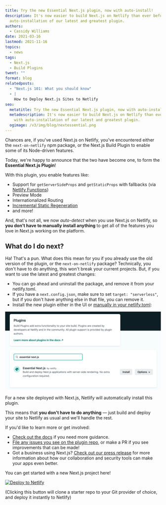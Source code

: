 ```yaml
---
title: Try the new Essential Next.js plugin, now with auto-install!
description: It's now easier to build Next.js on Netlify than ever before, with
  auto-installation of our latest and greatest plugin.
authors:
  - Cassidy Williams
date: 2021-03-16
lastmod: 2021-11-16
topics:
  - news
tags:
  - Next.js
  - Build Plugins
tweet: ""
format: blog
relatedposts:
  - "Next.js 101: What you should know"
  - |
    How to Deploy Next.js Sites to Netlify
seo:
  metatitle: Try the new Essential Next.js plugin, now with auto-install!
  metadescription: It's now easier to build Next.js on Netlify than ever before,
    with auto-installation of our latest and greatest plugin.
  ogimage: /v3/img/blog/nextessential.png
---
```




Chances are, if you've used Next.js on Netlify, you've encountered either the `next-on-netlify` npm package, or the Next.js Build Plugin to enable some of its Node-driven features.

Today, we're happy to announce that the two have become one, to form the **Essential Next.js Plugin**!

With this plugin, you enable features like:

* Support for `getServerSideProps` and `getStaticProps` with fallbacks (via [Netlify Functions](https://www.netlify.com/products/functions/?utm_source=blog&utm_medium=functionsnext-cs&utm_campaign=devex-cs))
* Preview Mode
* Internationalized Routing
* [Incremental Static Regeneration](https://www.netlify.com/blog/2021/03/08/incremental-static-regeneration-its-benefits-and-its-flaws/?utm_source=blog&utm_medium=isrnext-cs&utm_campaign=devex-cs)
* and more!

And, that's not all, we now *auto-detect* when you use Next.js on Netlify, so **you don't have to manually install anything** to get all of the features you love in Next.js working on the platform. 

## What do I do next?

Ha! That's a pun.
What does this mean for you if you already use the old version of the plugin, or the `next-on-netlify` package? Technically, you don't have to do anything, this won't break your current projects. But, if you want to use the latest and greatest changes:

* You can go ahead and uninstall the package, and remove it from your netlify.toml.
* If you have a `next.config.json`, make sure to set `target: "serverless"`, but if you don't have anything else in that file, you can remove it.
* Install the new plugin either in the UI or [manually in your netlify.toml](https://github.com/netlify/netlify-plugin-nextjs#installation-and-configuration):

![Install the Essential Next.js plugin](/v3/img/blog/essentialnext.png "Install the Essential Next.js plugin")

For a new site deployed with Next.js, Netlify will automatically install this plugin.

This means that **you don't have to do anything** — just build and deploy your site to Netlify as usual and we'll handle the rest.

If you'd like to learn more or get involved:

* [Check out the docs](https://docs.netlify.com/configure-builds/common-configurations/next-js/) if you need more guidance.
* [File any issues you see on the plugin repo](https://github.com/netlify/netlify-plugin-nextjs), or make a PR if you see improvements that can be made!
* Got a business using Next.js? [Check out our press release](https://www.netlify.com/press/netlify-announces-next-js-integration-enabling-next-js-10-for-enterprise-teams/?utm_source=blog&utm_medium=press-cs&utm_campaign=devex-cs) for more information about how our collaboration and security tools can make your apps even better.

You can get started with a new Next.js project here!

[![Deploy to Netlify](https://www.netlify.com/img/deploy/button.svg)](https://app.netlify.com/start/deploy?repository=https://github.com/netlify-templates/next-netlify-starter&utm_source=blog&utm_medium=nextstarter-cs&utm_campaign=devex-cs)

(Clicking this button will clone a starter repo to your Git provider of choice, and deploy it instantly to Netlify)

